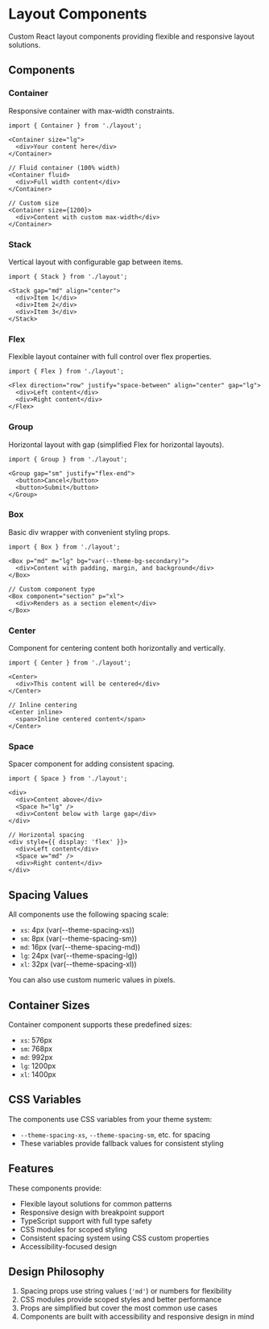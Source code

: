 # Layout Components

Custom React layout components providing flexible and responsive layout solutions.

## Components

### Container
Responsive container with max-width constraints.

```tsx
import { Container } from './layout';

<Container size="lg">
  <div>Your content here</div>
</Container>

// Fluid container (100% width)
<Container fluid>
  <div>Full width content</div>
</Container>

// Custom size
<Container size={1200}>
  <div>Content with custom max-width</div>
</Container>
```

### Stack
Vertical layout with configurable gap between items.

```tsx
import { Stack } from './layout';

<Stack gap="md" align="center">
  <div>Item 1</div>
  <div>Item 2</div>
  <div>Item 3</div>
</Stack>
```

### Flex
Flexible layout container with full control over flex properties.

```tsx
import { Flex } from './layout';

<Flex direction="row" justify="space-between" align="center" gap="lg">
  <div>Left content</div>
  <div>Right content</div>
</Flex>
```

### Group
Horizontal layout with gap (simplified Flex for horizontal layouts).

```tsx
import { Group } from './layout';

<Group gap="sm" justify="flex-end">
  <button>Cancel</button>
  <button>Submit</button>
</Group>
```

### Box
Basic div wrapper with convenient styling props.

```tsx
import { Box } from './layout';

<Box p="md" m="lg" bg="var(--theme-bg-secondary)">
  <div>Content with padding, margin, and background</div>
</Box>

// Custom component type
<Box component="section" p="xl">
  <div>Renders as a section element</div>
</Box>
```

### Center
Component for centering content both horizontally and vertically.

```tsx
import { Center } from './layout';

<Center>
  <div>This content will be centered</div>
</Center>

// Inline centering
<Center inline>
  <span>Inline centered content</span>
</Center>
```

### Space
Spacer component for adding consistent spacing.

```tsx
import { Space } from './layout';

<div>
  <div>Content above</div>
  <Space h="lg" />
  <div>Content below with large gap</div>
</div>

// Horizontal spacing
<div style={{ display: 'flex' }}>
  <div>Left content</div>
  <Space w="md" />
  <div>Right content</div>
</div>
```

## Spacing Values

All components use the following spacing scale:
- `xs`: 4px (var(--theme-spacing-xs))
- `sm`: 8px (var(--theme-spacing-sm))
- `md`: 16px (var(--theme-spacing-md))
- `lg`: 24px (var(--theme-spacing-lg))
- `xl`: 32px (var(--theme-spacing-xl))

You can also use custom numeric values in pixels.

## Container Sizes

Container component supports these predefined sizes:
- `xs`: 576px
- `sm`: 768px
- `md`: 992px
- `lg`: 1200px
- `xl`: 1400px

## CSS Variables

The components use CSS variables from your theme system:
- `--theme-spacing-xs`, `--theme-spacing-sm`, etc. for spacing
- These variables provide fallback values for consistent styling

## Features

These components provide:

- Flexible layout solutions for common patterns
- Responsive design with breakpoint support
- TypeScript support with full type safety
- CSS modules for scoped styling
- Consistent spacing system using CSS custom properties
- Accessibility-focused design

## Design Philosophy

1. Spacing props use string values (`'md'`) or numbers for flexibility
2. CSS modules provide scoped styles and better performance
3. Props are simplified but cover the most common use cases
4. Components are built with accessibility and responsive design in mind